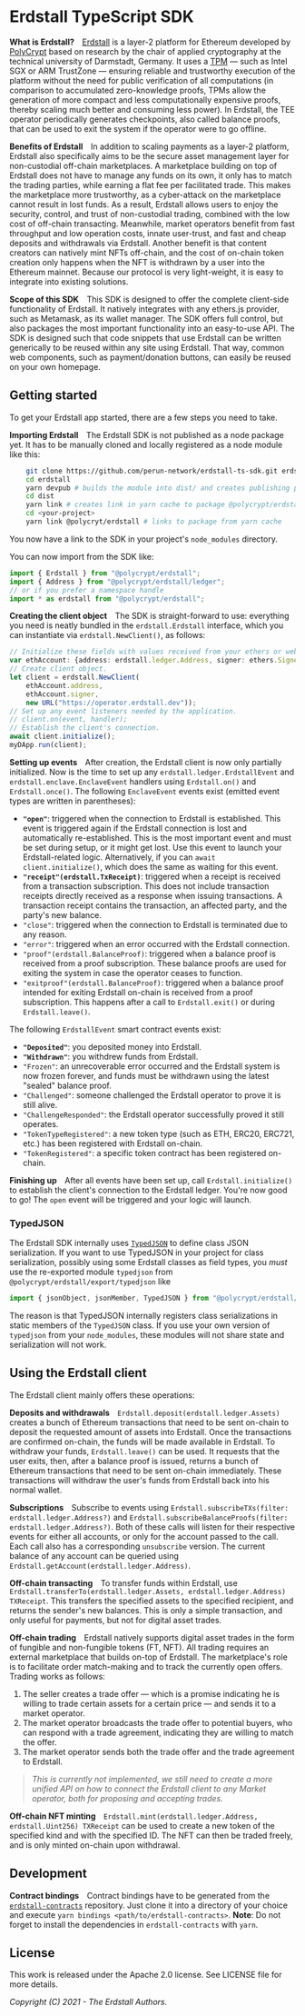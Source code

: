 # Erdstall TypeScript SDK

**What is Erdstall?**&emsp;<!--
-->[Erdstall](https://erdstall.dev) is a layer-2 platform for Ethereum developed by [PolyCrypt](https://polycry.pt) based on research by the chair of applied cryptography at the technical university of Darmstadt, Germany.
It uses a [TPM](https://en.wikipedia.org/wiki/Trusted_Platform_Module) — such as Intel SGX or ARM TrustZone — ensuring reliable and trustworthy execution of the platform without the need for public verification of all computations (in comparison to accumulated zero-knowledge proofs, TPMs allow the generation of more compact and less computationally expensive proofs, thereby scaling much better and consuming less power).
In Erdstall, the TEE operator periodically generates checkpoints, also called balance proofs, that can be used to exit the system if the operator were to go offline.

**Benefits of Erdstall**&emsp;<!--
-->In addition to scaling payments as a layer-2 platform, Erdstall also specifically aims to be the secure asset management layer for non-custodial off-chain marketplaces.
A marketplace building on top of Erdstall does not have to manage any funds on its own, it only has to match the trading parties, while earning a flat fee per facilitated trade.
This makes the marketplace more trustworthy, as a cyber-attack on the marketplace cannot result in lost funds.
As a result, Erdstall allows users to enjoy the security, control, and trust of non-custodial trading, combined with the low cost of off-chain transacting.
Meanwhile, market operators benefit from fast throughput and low operation costs, innate user-trust, and fast and cheap deposits and withdrawals via Erdstall.
Another benefit is that content creators can natively mint NFTs off-chain, and the cost of on-chain token creation only happens when the NFT is withdrawn by a user into the Ethereum mainnet.
Because our protocol is very light-weight, it is easy to integrate into existing solutions.

**Scope of this SDK**&emsp;<!--
-->This SDK is designed to offer the complete client-side functionality of Erdstall.
It natively integrates with any ethers.js provider, such as Metamask, as its wallet manager.
The SDK offers full control, but also packages the most important functionality into an easy-to-use API.
The SDK is designed such that code snippets that use Erdstall can be written generically to be reused within any site using Erdstall.
That way, common web components, such as payment/donation buttons, can easily be reused on your own homepage.

## Getting started

To get your Erdstall app started, there are a few steps you need to take.

**Importing Erdstall**&emsp;<!--
-->The Erdstall SDK is not published as a node package yet.
It has to be manually cloned and locally registered as a node module like this:
```sh
	git clone https://github.com/perun-network/erdstall-ts-sdk.git erdstall
	cd erdstall
	yarn devpub # builds the module into dist/ and creates publishing package.json
	cd dist
	yarn link # creates link in yarn cache to package @polycrypt/erdstall
	cd <your-project>
	yarn link @polycryt/erdstall # links to package from yarn cache
```
You now have a link to the SDK in your project's `node_modules` directory.

You can now import from the SDK like:
```ts
import { Erdstall } from "@polycrypt/erdstall";
import { Address } from "@polycrypt/erdstall/ledger";
// or if you prefer a namespace handle
import * as erdstall from "@polycrypt/erdstall";
```


**Creating the client object**&emsp;<!--
-->The SDK is straight-forward to use: everything you need is neatly bundled in the `erdstall.Erdstall` interface, which you can instantiate via `erdstall.NewClient()`, as follows:

```ts
// Initialize these fields with values received from your ethers or web3 setup.
var ethAccount: {address: erdstall.ledger.Address, signer: ethers.Signer};
// Create client object.
let client = erdstall.NewClient(
	ethAccount.address,
	ethAccount.signer,
	new URL("https://operator.erdstall.dev"));
// Set up any event listeners needed by the application.
// client.on(event, handler);
// Establish the client's connection.
await client.initialize();
myDApp.run(client);
```

**Setting up events**&emsp;<!--
-->After creation, the Erdstall client is now only partially initialized.
Now is the time to set up any `erdstall.ledger.ErdstallEvent` and `erdstall.enclave.EnclaveEvent` handlers using `Erdstall.on()` and `Erdstall.once()`.
The following `EnclaveEvent` events exist (emitted event types are written in parentheses):

* **`"open"`**:
		triggered when the connection to Erdstall is established.
	This event is triggered again if the Erdstall connection is lost and automatically re-established.
	This is the most important event and must be set during setup, or it might get lost.
	Use this event to launch your Erdstall-related logic.
	Alternatively, if you can `await client.initialize()`, which does the same as waiting for this event.
* **`"receipt"(erdstall.TxReceipt)`**:
		triggered when a receipt is received from a transaction subscription.
	This does not include transaction receipts directly received as a response when issuing transactions.
	A transaction receipt contains the transaction, an affected party, and the party's new balance.
* `"close"`: triggered when the connection to Erdstall is terminated due to any reason.
* `"error"`: triggered when an error occurred with the Erdstall connection.
* `"proof"(erdstall.BalanceProof)`:
		triggered when a balance proof is received from a proof subscription.
	These balance proofs are used for exiting the system in case the operator ceases to function.
* `"exitproof"(erdstall.BalanceProof)`:
		triggered when a balance proof intended for exiting Erdstall on-chain is received from a proof subscription.
	This happens after a call to `Erdstall.exit()` or during `Erdstall.leave()`.

The following `ErdstallEvent` smart contract events exist:

* **`"Deposited"`**:
		you deposited money into Erdstall.
* **`"Withdrawn"`**:
		you withdrew funds from Erdstall.
* `"Frozen"`:
		an unrecoverable error occurred and the Erdstall system is now frozen forever, and funds must be withdrawn using the latest "sealed" balance proof.
* `"Challenged"`:
		someone challenged the Erdstall operator to prove it is still alive.
* `"ChallengeResponded"`:
		the Erdstall operator successfully proved it still operates.
* `"TokenTypeRegistered"`:
		a new token type (such as ETH, ERC20, ERC721, etc.) has been registered with Erdstall on-chain.
* `"TokenRegistered"`:
		a specific token contract has been registered on-chain.


**Finishing up**&emsp;<!--
-->After all events have been set up, call `Erdstall.initialize()` to establish the client's connection to the Erdstall ledger.
You're now good to go!
The `open` event will be triggered and your logic will launch.

### TypedJSON

The Erdstall SDK internally uses [`TypedJSON`](https://github.com/JohnWeisz/TypedJSON) to define class JSON serialization.
If you want to use TypedJSON in your project for class serialization, possibly using some Erdstall classes as field types, you _must_ use the re-exported module `typedjson` from `@polycrypt/erdstall/export/typedjson` like
```ts
import { jsonObject, jsonMember, TypedJSON } from "@polycrypt/erdstall/export/typedjson";
```

The reason is that TypedJSON internally registers class serializations in static members of the `TypedJSON` class.
If you use your own version of `typedjson` from your `node_modules`, these modules will not share state and serialization will not work.

## Using the Erdstall client

The Erdstall client mainly offers these operations:

**Deposits and withdrawals**&emsp;<!--
-->`Erdstall.deposit(erdstall.ledger.Assets)` creates a bunch of Ethereum transactions that need to be sent on-chain to deposit the requested amount of assets into Erdstall.
Once the transactions are confirmed on-chain, the funds will be made available in Erdstall.
To withdraw your funds, `Erdstall.leave()` can be used.
It requests that the user exits, then, after a balance proof is issued, returns a bunch of Ethereum transactions that need to be sent on-chain immediately.
These transactions will withdraw the user's funds from Erdstall back into his normal wallet.

**Subscriptions**&emsp;<!--
-->Subscribe to events using `Erdstall.subscribeTXs(filter: erdstall.ledger.Address?)` and `Erdstall.subscribeBalanceProofs(filter: erdstall.ledger.Address?)`.
Both of these calls will listen for their respective events for either all accounts, or only for the account passed to the call.
Each call also has a corresponding `unsubscribe` version.
The current balance of any account can be queried using `Erdstall.getAccount(erdstall.ledger.Address)`.

**Off-chain transacting**&emsp;<!--
-->To transfer funds within Erdstall, use `Erdstall.transferTo(erdstall.ledger.Assets, erdstall.ledger.Address) TXReceipt`.
This transfers the specified assets to the specified recipient, and returns the sender's new balances.
This is only a simple transaction, and only useful for payments, but not for digital asset trades.

**Off-chain trading**&emsp;<!--
-->Erdstall natively supports digital asset trades in the form of fungible and non-fungible tokens (FT, NFT).
All trading requires an external marketplace that builds on-top of Erdstall.
The marketplace's role is to facilitate order match-making and to track the currently open offers.
Trading works as follows:

1. The seller creates a trade offer — which is a promise indicating he is willing to trade certain assets for a certain price — and sends it to a market operator.
2. The market operator broadcasts the trade offer to potential buyers, who can respond with a trade agreement, indicating they are willing to match the offer.
3. The market operator sends both the trade offer and the trade agreement to Erdstall.

>*This is currently not implemented, we still need to create a more unified API on how to connect the Erdstall client to any Market operator, both for proposing and accepting trades.*

**Off-chain NFT minting**&emsp;<!--
-->`Erdstall.mint(erdstall.ledger.Address, erdstall.Uint256) TXReceipt` can be used to create a new token of the specified kind and with the specified ID.
The NFT can then be traded freely, and is only minted on-chain upon withdrawal.

## Development

**Contract bindings**&emsp;<!--
-->Contract bindings have to be generated from the [`erdstall-contracts`]("https://github.com/perun-network/erdstall-contracts") repository.
Just clone it into a directory of your choice and execute `yarn bindings <path/to/erdstall-contracts>`.
**Note**: Do not forget to install the dependencies in `erdstall-contracts` with `yarn`.

## License

This work is released under the Apache 2.0 license. See LICENSE file for more
details.

_Copyright (C) 2021 - The Erdstall Authors._
